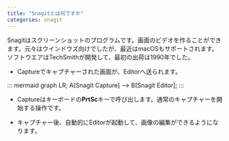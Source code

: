 ```yaml
---
title: "Snagitとは何ですか"
categories: snagit
---
```


Snagitはスクリーンショットのプログラムです。画面のビデオを作ることができます。元々はウインドウズ向けでしたが、最近はmacOSもサポートされます。ソフトウエアはTechSmithが開発して、最初の出荷は1990年でした。

- Captureでキャプチャーされた画面が、Editorへ送られます。

::: mermaid
 graph LR;
 A[Snagit Capture] --> B[Snagit Editor];
:::

- Captureはキーボードの**PrtSc**キーで呼び出します。通常のキャプチャーを開始する操作です。

- キャプチャー後、自動的にEditorが起動して、画像の編集ができるようになります。
